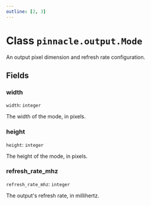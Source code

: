 ```yaml
---
outline: [2, 3]
---
```


# Class `pinnacle.output.Mode`


An output pixel dimension and refresh rate configuration.

## Fields

### width

`width`: <code>integer</code>

The width of the mode, in pixels.

### height

`height`: <code>integer</code>

The height of the mode, in pixels.

### refresh_rate_mhz

`refresh_rate_mhz`: <code>integer</code>

The output's refresh rate, in millihertz.


